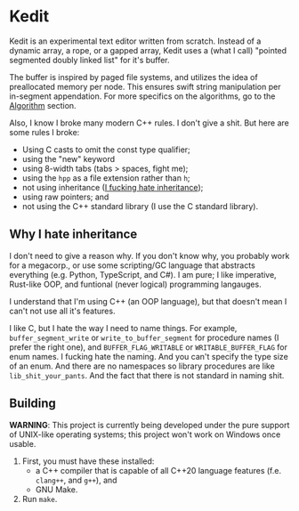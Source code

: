 # Kedit

Kedit is an experimental text editor written from scratch. Instead of a dynamic
array, a rope, or a gapped array, Kedit uses a (what I call) "pointed segmented
doubly linked list" for it's buffer.

The buffer is inspired by paged file systems, and utilizes the idea of
preallocated memory per node. This ensures swift string manipulation per
in-segment appendation. For more specifics on the algorithms, go to the
[Algorithm](#algorithm) section.

Also, I know I broke many modern C++ rules. I don't give a shit. But here are
some rules I broke:

* Using C casts to omit the const type qualifier;
* using the "new" keyword
* using 8-width tabs (tabs > spaces, fight me);
* using the `hpp` as a file extension rather than `h`;
* not using inheritance ([I fucking hate inheritance](#why-i-hate-inheritance));
* using raw pointers; and
* not using the C++ standard library (I use the C standard library).

## Why I hate inheritance

I don't need to give a reason why. If you don't know why, you probably work for
a megacorp., or use some scripting/GC language that abstracts everything
(e.g. Python, TypeScript, and C#). I am pure; I like imperative, Rust-like
OOP, and funtional (never logical) programming langauges.

I understand that I'm using C++ (an OOP language), but that doesn't mean I
can't not use all it's features.

I like C, but I hate the way I need to name things. For example,
`buffer_segment_write` or `write_to_buffer_segment` for procedure names (I
prefer the right one), and `BUFFER_FLAG_WRITABLE` or `WRITABLE_BUFFER_FLAG` for
enum names. I fucking hate the naming. And you can't specify the type size of
an enum. And there are no namespaces so library procedures are like
`lib_shit_your_pants`. And the fact that there is not standard in naming shit.

## Building

**WARNING**: This project is currently being developed under the pure support
of UNIX-like operating systems; this project won't work on Windows once usable.

1. First, you must have these installed:
	* a C++ compiler that is capable of all C++20 language features
	  (f.e. `clang++`, and `g++`), and
	* GNU Make.
2. Run `make`.
